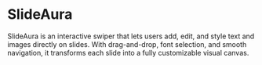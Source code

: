 # SlideAura
SlideAura is an interactive swiper that lets users add, edit, and style text and images directly on slides. With drag-and-drop, font selection, and smooth navigation, it transforms each slide into a fully customizable visual canvas.
